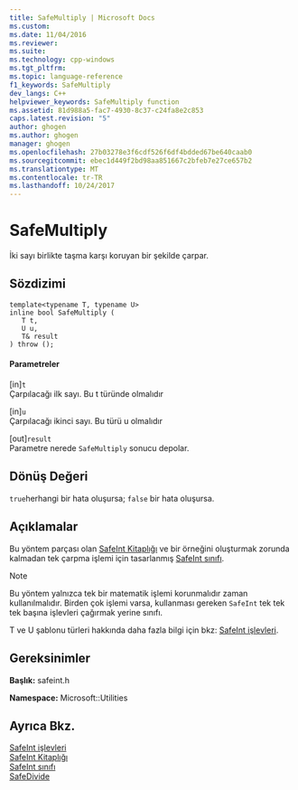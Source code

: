 ```yaml
---
title: SafeMultiply | Microsoft Docs
ms.custom: 
ms.date: 11/04/2016
ms.reviewer: 
ms.suite: 
ms.technology: cpp-windows
ms.tgt_pltfrm: 
ms.topic: language-reference
f1_keywords: SafeMultiply
dev_langs: C++
helpviewer_keywords: SafeMultiply function
ms.assetid: 81d988a5-fac7-4930-8c37-c24fa8e2c853
caps.latest.revision: "5"
author: ghogen
ms.author: ghogen
manager: ghogen
ms.openlocfilehash: 27b03278e3f6cdf526f6df4bdded67be640caab0
ms.sourcegitcommit: ebec1d449f2bd98aa851667c2bfeb7e27ce657b2
ms.translationtype: MT
ms.contentlocale: tr-TR
ms.lasthandoff: 10/24/2017
---
```

# <a name="safemultiply"></a>SafeMultiply
İki sayı birlikte taşma karşı koruyan bir şekilde çarpar.  
  
## <a name="syntax"></a>Sözdizimi  
  
```  
template<typename T, typename U>  
inline bool SafeMultiply (  
   T t,  
   U u,  
   T& result  
) throw ();  
```  
  
#### <a name="parameters"></a>Parametreler  
 [in]`t`  
 Çarpılacağı ilk sayı. Bu t türünde olmalıdır  
  
 [in]`u`  
 Çarpılacağı ikinci sayı. Bu türü u olmalıdır  
  
 [out]`result`  
 Parametre nerede `SafeMultiply` sonucu depolar.  
  
## <a name="return-value"></a>Dönüş Değeri  
 `true`herhangi bir hata oluşursa; `false` bir hata oluşursa.  
  
## <a name="remarks"></a>Açıklamalar  
 Bu yöntem parçası olan [SafeInt Kitaplığı](../windows/safeint-library.md) ve bir örneğini oluşturmak zorunda kalmadan tek çarpma işlemi için tasarlanmış [SafeInt sınıfı](../windows/safeint-class.md).  
  
> [!NOTE]
>  Bu yöntem yalnızca tek bir matematik işlemi korunmalıdır zaman kullanılmalıdır. Birden çok işlemi varsa, kullanması gereken `SafeInt` tek tek tek başına işlevleri çağırmak yerine sınıfı.  
  
 T ve U şablonu türleri hakkında daha fazla bilgi için bkz: [SafeInt işlevleri](../windows/safeint-functions.md).  
  
## <a name="requirements"></a>Gereksinimler  
 **Başlık:** safeint.h  
  
 **Namespace:** Microsoft::Utilities  
  
## <a name="see-also"></a>Ayrıca Bkz.  
 [SafeInt işlevleri](../windows/safeint-functions.md)   
 [SafeInt Kitaplığı](../windows/safeint-library.md)   
 [SafeInt sınıfı](../windows/safeint-class.md)   
 [SafeDivide](../windows/safedivide.md)